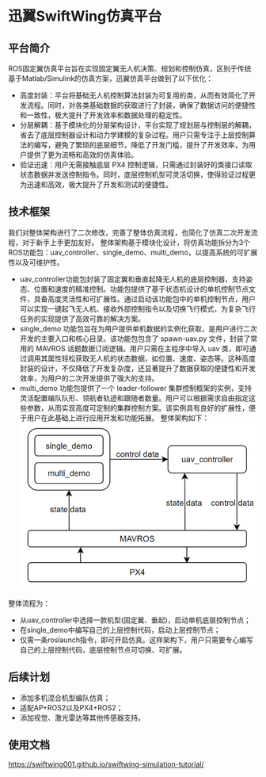# 迅翼SwiftWing仿真平台

## 平台简介
ROS固定翼仿真平台旨在实现固定翼无人机决策、规划和控制仿真，区别于传统基于Matlab/Simulink的仿真方案，迅翼仿真平台做到了以下优化：  
- 高度封装：平台将基础无人机控制算法封装为可复用的类，从而有效简化了开发流程。同时，对各类基础数据的获取进行了封装，确保了数据访问的便捷性和一致性，极大提升了开发效率和数据处理的稳定性。  
- 分层解耦：基于模块化的分层架构设计，平台实现了规划层与控制层的解耦，省去了底层控制器设计和动力学建模的复杂过程。用户只需专注于上层控制算法的编写，避免了繁琐的底层细节，降低了开发门槛，提升了开发效率，为用户提供了更为流畅和高效的仿真体验。  
- 验证迅速：用户无需接触底层 PX4 控制逻辑，只需通过封装好的类接口读取状态数据并发送控制指令。同时，底层控制机型可灵活切换，使得验证过程更为迅速和高效，极大提升了开发和测试的便捷性。

## 技术框架
我们对整体架构进行了二次修改，完善了整体仿真流程，也简化了仿真二次开发流程，对于新手上手更加友好。 整体架构基于模块化设计，将仿真功能拆分为3个ROS功能包：uav_controller、single_demo、multi_demo，以提高系统的可扩展性以及可维护性。

- uav_controller功能包封装了固定翼和垂直起降无人机的底层控制器，支持姿态、位置和速度的精准控制。功能包提供了基于状态机设计的单机控制节点文件，具备高度灵活性和可扩展性。通过启动该功能包中的单机控制节点，用户可以实现一键起飞无人机、接收外部控制指令以及切换飞行模式，为复杂飞行任务的实现提供了高效可靠的解决方案。  
- single_demo 功能包旨在为用户提供单机数据的实例化获取，是用户进行二次开发的主要入口和核心目录。该功能包包含了 spawn-uav.py 文件，封装了常用的 MAVROS 话题数据订阅逻辑。用户只需在主程序中导入 uav 类，即可通过调用其属性轻松获取无人机的状态数据，如位置、速度、姿态等。这种高度封装的设计，不仅降低了开发复杂度，还显著提升了数据获取的便捷性和开发效率，为用户的二次开发提供了强大的支持。  
- multi_demo 功能包提供了一个 leader-follower 集群控制框架的实例，支持灵活配置编队队形、领航者轨迹和跟随者数量。用户可以根据需求自由指定这些参数，从而实现高度可定制的集群控制方案。该实例具有良好的扩展性，便于用户在此基础上进行应用开发和功能拓展。 整体架构如下： 
![](./readmefile/arc.png)

整体流程为：

- 从uav_controller中选择一款机型(固定翼、垂起)，启动单机底层控制节点；  
- 在single_demo中编写自己的上层控制代码，启动上层控制节点；  
- 仅需一条roslaunch指令，即可开启仿真。这样架构下，用户只需要专心编写自己的上层控制代码，底层控制节点可切换、可扩展。  


## 后续计划

- 添加多机混合机型编队仿真；
- 适配AP+ROS2以及PX4+ROS2；
- 添加视觉、激光雷达等其他传感器支持。

## 使用文档

https://swiftwing001.github.io/swiftwing-simulation-tutorial/
